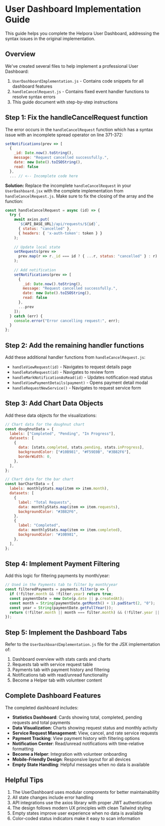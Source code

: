 # User Dashboard Implementation Guide

This guide helps you complete the Helpora User Dashboard, addressing the syntax issues in the original implementation.

## Overview

We've created several files to help implement a professional User Dashboard:

1. `UserDashboardImplementation.js` - Contains code snippets for all dashboard features
2. `handleCancelRequest.js` - Contains fixed event handler functions to resolve syntax errors
3. This guide document with step-by-step instructions

## Step 1: Fix the handleCancelRequest function

The error occurs in the `handleCancelRequest` function which has a syntax issue with an incomplete spread operator on line 371-372:

```js
setNotifications(prev => [
  {
    _id: Date.now().toString(),
    message: "Request cancelled successfully.",
    date: new Date().toISOString(),
    read: false
  },
  ... // <-- Incomplete code here
```

**Solution:** Replace the incomplete `handleCancelRequest` in your `UserDashboard.jsx` with the complete implementation from `handleCancelRequest.js`. Make sure to fix the closing of the array and the function:

```js
const handleCancelRequest = async (id) => {
  try {
    await axios.put(
      `${API_BASE_URL}/api/requests/${id}`,
      { status: "cancelled" },
      { headers: { 'x-auth-token': token } }
    );
    
    // Update local state
    setRequests(prev => 
      prev.map(r => r._id === id ? { ...r, status: "cancelled" } : r)
    );
    
    // Add notification
    setNotifications(prev => [
      {
        _id: Date.now().toString(),
        message: "Request cancelled successfully.",
        date: new Date().toISOString(),
        read: false
      },
      ...prev
    ]);
  } catch (err) {
    console.error("Error cancelling request:", err);
  }
};
```

## Step 2: Add the remaining handler functions

Add these additional handler functions from `handleCancelRequest.js`:

- `handleViewRequest(id)` - Navigates to request details page
- `handleRateRequest(id)` - Navigates to review form
- `handleMarkNotificationAsRead(id)` - Updates notification read status
- `handleViewPaymentDetails(payment)` - Opens payment detail modal
- `handleRequestNewService()` - Navigates to request service form

## Step 3: Add Chart Data Objects

Add these data objects for the visualizations:

```js
// Chart data for the doughnut chart
const doughnutData = {
  labels: ["Completed", "Pending", "In Progress"],
  datasets: [
    {
      data: [stats.completed, stats.pending, stats.inProgress],
      backgroundColor: ["#10B981", "#F59E0B", "#3B82F6"],
      borderWidth: 0,
    },
  ],
};

// Chart data for the bar chart
const barChartData = {
  labels: monthlyStats.map(item => item.month),
  datasets: [
    {
      label: "Total Requests",
      data: monthlyStats.map(item => item.requests),
      backgroundColor: "#3B82F6",
    },
    {
      label: "Completed",
      data: monthlyStats.map(item => item.completed),
      backgroundColor: "#10B981",
    },
  ],
};
```

## Step 4: Implement Payment Filtering

Add this logic for filtering payments by month/year:

```js
// Used in the Payments tab to filter by month/year
const filteredPayments = payments.filter(p => {
  if (!filter.month && !filter.year) return true;
  const paymentDate = new Date(p.date || p.createdAt);
  const month = String(paymentDate.getMonth() + 1).padStart(2, "0");
  const year = String(paymentDate.getFullYear());
  return (!filter.month || month === filter.month) && (!filter.year || year === filter.year);
});
```

## Step 5: Implement the Dashboard Tabs

Refer to the `UserDashboardImplementation.js` file for the JSX implementation of:

1. Dashboard overview with stats cards and charts
2. Requests tab with service request table
3. Payments tab with payment history and filtering
4. Notifications tab with read/unread functionality
5. Become a Helper tab with volunteer content

## Complete Dashboard Features

The completed dashboard includes:

- **Statistics Dashboard**: Cards showing total, completed, pending requests and total payments
- **Data Visualization**: Charts showing request status and monthly activity
- **Service Request Management**: View, cancel, and rate service requests
- **Payment Tracking**: View payment history with filtering options
- **Notification Center**: Read/unread notifications with time-relative formatting
- **Become a Helper**: Integration with volunteer onboarding
- **Mobile-Friendly Design**: Responsive layout for all devices
- **Empty State Handling**: Helpful messages when no data is available

## Helpful Tips

1. The UserDashboard uses modular components for better maintainability
2. All state changes include error handling
3. API integrations use the axios library with proper JWT authentication
4. The design follows modern UX principles with clean Tailwind styling
5. Empty states improve user experience when no data is available
6. Color-coded status indicators make it easy to scan information
